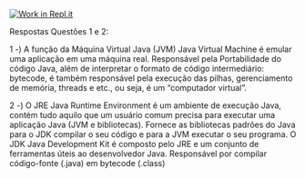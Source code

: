 [![Work in Repl.it](https://classroom.github.com/assets/work-in-replit-14baed9a392b3a25080506f3b7b6d57f295ec2978f6f33ec97e36a161684cbe9.svg)](https://classroom.github.com/online_ide?assignment_repo_id=364440&assignment_repo_type=GroupAssignmentRepo)

Respostas Questões 1 e 2:

1 -) A função da Máquina Virtual Java (JVM) Java Virtual Machine é emular uma
aplicação em uma máquina real. Responsável pela Portabilidade do código Java, além de interpretar o formato de código intermediário: bytecode, é também responsável pela execução das pilhas, gerenciamento de memória, threads e etc., ou seja, é um “computador virtual”. 

2 -) O JRE Java Runtime Environment é um ambiente de execução Java, contém tudo aquilo que um usuário
comum precisa para executar uma aplicação Java (JVM e bibliotecas). Fornece as bibliotecas padrões do Java para o JDK compilar o seu código e para a JVM executar o seu programa.
O JDK Java Development Kit é composto pelo JRE e um conjunto de
ferramentas úteis ao desenvolvedor Java. Responsável por compilar código-fonte (.java) em bytecode (.class)
